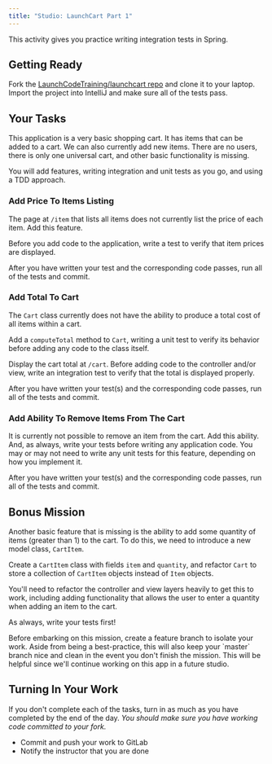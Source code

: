 ```yaml
---
title: "Studio: LaunchCart Part 1"
---
```


This activity gives you practice writing integration tests in Spring.

## Getting Ready

Fork the [LaunchCodeTraining/launchcart repo](https://gitlab.com/LaunchCodeTraining/launchcart) and clone it to your laptop. Import the project into IntelliJ and make sure all of the tests pass.

## Your Tasks

This application is a very basic shopping cart. It has items that can be added to a cart. We can also currently add new items. There are no users, there is only one universal cart, and other basic functionality is missing.

You will add features, writing integration and unit tests as you go, and using a TDD approach.

### Add Price To Items Listing

The page at `/item` that lists all items does not currently list the price of each item. Add this feature.

Before you add code to the application, write a test to verify that item prices are displayed.

After you have written your test and the corresponding code passes, run all of the tests and commit.

### Add Total To Cart

The `Cart` class currently does not have the ability to produce a total cost of all items within a cart.

Add a `computeTotal` method to `Cart`, writing a unit test to verify its behavior before adding any code to the class itself.

Display the cart total at `/cart`. Before adding code to the controller and/or view, write an integration test to verify that the total is displayed properly.

After you have written your test(s) and the corresponding code passes, run all of the tests and commit.

### Add Ability To Remove Items From The Cart

It is currently not possible to remove an item from the cart. Add this ability. And, as always, write your tests before writing any application code. You may or may not need to write any unit tests for this feature, depending on how you implement it.

After you have written your test(s) and the corresponding code passes, run all of the tests and commit.

## Bonus Mission

Another basic feature that is missing is the ability to add some quantity of items (greater than 1) to the cart. To do this, we need to introduce a new model class, `CartItem`.

Create a `CartItem` class with fields `item` and `quantity`, and refactor `Cart` to store a collection of `CartItem` objects instead of `Item` objects.

You'll need to refactor the controller and view layers heavily to get this to work, including adding functionality that allows the user to enter a quantity when adding an item to the cart.

As always, write your tests first!

<aside class="aside-pro-tip" markdown="1">
Before embarking on this mission, create a feature branch to isolate your work. Aside from being a best-practice, this will also keep your `master` branch nice and clean in the event you don't finish the mission. This will be helpful since we'll continue working on this app in a future studio.
</aside>

## Turning In Your Work

If you don't complete each of the tasks, turn in as much as you have completed by the end of the day. *You should make sure you have working code committed to your fork.*

- Commit and push your work to GitLab
- Notify the instructor that you are done